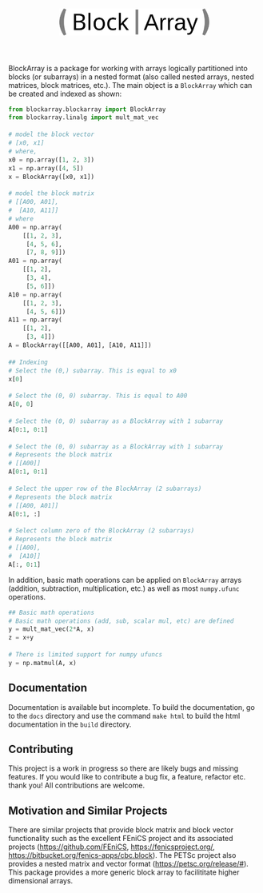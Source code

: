 <h1 align="center">
<img src="docs/source/logo/blockarray_logo.svg" width="300">
</h1><br>

BlockArray is a package for working with arrays logically partitioned into blocks (or subarrays) in a nested format (also called nested arrays, nested matrices, block matrices, etc.). The main object is a `BlockArray` which can be created and indexed as shown:
```python
from blockarray.blockarray import BlockArray
from blockarray.linalg import mult_mat_vec

# model the block vector
# [x0, x1]
# where,
x0 = np.array([1, 2, 3])
x1 = np.array([4, 5])
x = BlockArray([x0, x1])

# model the block matrix
# [[A00, A01],
#  [A10, A11]]
# where
A00 = np.array(
    [[1, 2, 3],
     [4, 5, 6],
     [7, 8, 9]])
A01 = np.array(
    [[1, 2],
     [3, 4],
     [5, 6]])
A10 = np.array(
    [[1, 2, 3],
     [4, 5, 6]])
A11 = np.array(
    [[1, 2],
     [3, 4]])
A = BlockArray([[A00, A01], [A10, A11]])

## Indexing
# Select the (0,) subarray. This is equal to x0
x[0] 

# Select the (0, 0) subarray. This is equal to A00
A[0, 0] 

# Select the (0, 0) subarray as a BlockArray with 1 subarray
A[0:1, 0:1] 

# Select the (0, 0) subarray as a BlockArray with 1 subarray
# Represents the block matrix
# [[A00]]
A[0:1, 0:1] 

# Select the upper row of the BlockArray (2 subarrays)
# Represents the block matrix
# [[A00, A01]]
A[0:1, :] 

# Select column zero of the BlockArray (2 subarrays)
# Represents the block matrix
# [[A00],
#  [A10]]
A[:, 0:1] 
```

In addition, basic math operations can be applied on `BlockArray` arrays (addition, subtraction, multiplication, etc.) as well as most `numpy.ufunc` operations.
```python
## Basic math operations
# Basic math operations (add, sub, scalar mul, etc) are defined
y = mult_mat_vec(2*A, x)
z = x+y

# There is limited support for numpy ufuncs
y = np.matmul(A, x)
```

## Documentation
Documentation is available but incomplete. To build the documentation, go to the `docs` directory and use the command `make html` to build the html documentation in the `build` directory.

## Contributing
This project is a work in progress so there are likely bugs and missing features. If you would like to contribute a bug fix, a feature, refactor etc. thank you! All contributions are welcome.

## Motivation and Similar Projects

There are similar projects that provide block matrix and block vector functionality such as the excellent FEniCS project and its associated projects (https://github.com/FEniCS, https://fenicsproject.org/, https://bitbucket.org/fenics-apps/cbc.block). The PETSc project also provides a nested matrix and vector format (https://petsc.org/release/#). This package provides a more generic block array to facilititate higher dimensional arrays.
